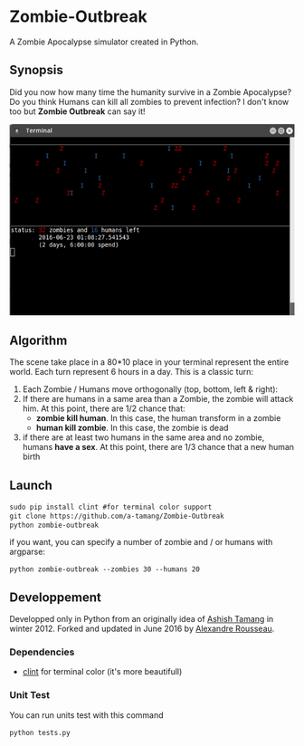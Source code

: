 # Zombie-Outbreak

A Zombie Apocalypse simulator created in Python.

## Synopsis

Did you now how many time the humanity survive in a Zombie Apocalypse? Do you think Humans can kill all zombies to prevent infection? I don't know too but **Zombie Outbreak** can say it!

![Screenchot](https://raw.githubusercontent.com/madeindjs/Zombie-Outbreak/master/screenchot.png)

## Algorithm

The scene take place in a 80*10 place in your terminal represent the entire world. Each turn represent 6 hours in a day. This is a classic turn:

1. Each Zombie / Humans move orthogonally (top, bottom, left & right):
2. If there are humans in a same area than a Zombie, the zombie will attack him. At this point, there are 1/2 chance that:
      * **zombie kill human**. In this case, the human transform in a zombie
      * **human kill zombie**. In this case, the zombie is dead
3. if there are at least two humans in the same area and no zombie, humans **have a sex**. At this point, there are 1/3 chance that a new human birth

## Launch

    sudo pip install clint #for terminal color support
    git clone https://github.com/a-tamang/Zombie-Outbreak
    python zombie-outbreak

if you want, you can specify a number of zombie and / or humans with argparse:

    python zombie-outbreak --zombies 30 --humans 20 

## Developpement

Developped only in Python from an originally idea of [Ashish Tamang](https://github.com/a-tamang) in winter 2012. Forked and updated in June 2016 by [Alexandre Rousseau](https://github.com/madeindjs).

### Dependencies

* [clint](https://pypi.python.org/pypi/clint/) for terminal color (it's more beautifull)


### Unit Test

You can run units test with this command

    python tests.py